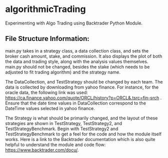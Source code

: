 # algorithmicTrading
Experimenting with Algo Trading using Backtrader Python Module.

## File Structure Information:
main.py takes in a strategy class, a data collection class, and sets the broker cash amount, stake, and commission. It also displays the plot of both the data and trading style, along with the analysis values themselves. main.py should not be changed, besides the stake (which needs to be adjusted to fit trading algorithm) and the strategy name.

The DataCollection, and TestStrategy should be changed by each team. The data is collected by downloading from yahoo finance. For instance, for the oracle data, the following link was used: https://ca.finance.yahoo.com/quote/ORCL/history?p=ORCL&.tsrc=fin-srch . Ensure that the date time values in DataCollection correspond to the DateTime values selected in yahoo finance.

The Strategy is what should be primarily changed, and the layout of these strategies are shown in TestStrategy, TestStrategy2, and TestStrategyBenchmark. Begin with TestStrategy2 and TestStrategyBenchmark to get a feel for the code and how the module itself works. Here is a link to the Backtrader documentation which is also quite helpful to understand the module and code flow: https://www.backtrader.com/docu/.
